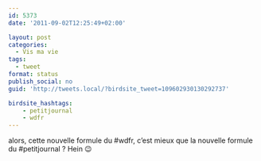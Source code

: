 ```yaml
---
id: 5373
date: '2011-09-02T12:25:49+02:00'

layout: post
categories:
  - Vis ma vie
tags:
  - tweet
format: status
publish_social: no
guid: 'http://tweets.local/?birdsite_tweet=109602930130292737'

birdsite_hashtags:
    - petitjournal
    - wdfr
---
```


alors, cette nouvelle formule du #wdfr, c’est mieux que la nouvelle formule du #petitjournal ? Hein 😉